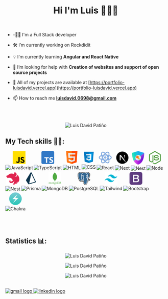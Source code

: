<h1 align="center"> Hi I'm Luis 👋🧑‍💻</h1>

<br/>

- -👨‍💻 I'm a Full Stack developer

- 🛠️ I’m currently working on Rockdidit

- 💡 I’m currently learning **Angular and React Native**

- 🤝 I’m looking for help with **Creation of websites and support of open source projects**

- 💼 All of my projects are available at [https://portfolio-luisdavid.vercel.app](https://portfolio-luisdavid.vercel.app)

- 📫 How to reach me **luisdavid.0698@gmail.com**

<br/><br/>

<p align="center"> <img src="https://komarev.com/ghpvc/?username=luisDavid6" alt="Luis David Patiño" /> </p>

## My Tech skills 🧑‍💻:

<div style="display: flex; flex-direction: row; flex-wrap: wrap; text-align: center; gap: 3px">
  <div>
    <img src="assets/js.png" alt="JavaScript" width="40px" />  </br>
    <img  src="https://img.shields.io/badge/JavaScript-informational?style=plastic&color=F3CE16" alt="JavaScript" /> 
  </div>

  <div>
    <img src="assets/ts.png" alt="TypeScript" width="40px" />  </br>
    <img  src="https://img.shields.io/badge/TypeScript-informational?style=plastic&color=informational" alt="TypeScript" /> 
  </div>

  <div>
    <img src="assets/html.png" alt="HTML" width="40px" />  </br>
    <img  src="https://img.shields.io/badge/HTML-informational?style=plastic&color=orange" alt="HTML" /> 
  </div>

  <div>
    <img src="assets/css.png" alt="CSS" width="36px" />  </br>
    <img  src="https://img.shields.io/badge/CSS-informational?style=flplasticat&color=informational" alt="CSS" />
  </div>

  <div>
    <img src="assets/react.png" alt="React" width="40px" />  </br>
    <img  src="https://img.shields.io/badge/React-informational?style=plastic&color=informational" alt="React" />
  </div>

  <div>
    <img src="assets/next.png" alt="Next" width="41px" />  </br>
    <img  src="https://img.shields.io/badge/Next-informational?style=flat&color=black" alt="Next" />
  </div>

  <div>
    <img src="assets/next-auth.png" alt="Next-Auth" width="38px" />  </br>
    <img  src="https://img.shields.io/badge/Next Auth-informational?style=plastic&color=gray" alt="Nest" />
  </div>

  <div>
    <img src="assets/node.png" alt="Node" width="37px" />  </br>
    <img  src="https://img.shields.io/badge/Node-informational?style=plastic&color=green" alt="Node" />
  </div>

  <div>
    <img src="assets/nest.png" alt="Nest" width="43px" />  </br>
    <img  src="https://img.shields.io/badge/Nest-informational?style=plastic&color=red" alt="Nest" />
  </div>

  <div>
    <img src="assets/prisma.png" alt="Prisma" width="40px" />  </br>
    <img  src="https://img.shields.io/badge/Prisma-informational?style=plastic&color=white" alt="Prisma" />
  </div>

  <div>
    <img src="assets/mongo.png" alt="MongoDB" width="40px" />  </br>
    <img  src="https://img.shields.io/badge/MongoDB-informational?style=plastic&color=green" alt="MongoDB" />
  </div>

  <div>
    <img src="assets/postgre.png" alt="PostgreSQL" width="40px" />  </br>
    <img  src="https://img.shields.io/badge/PostgreSQL-informational?style=plastic&color=blue" alt="PostgreSQL" />
  </div>

  <div>
    <img src="assets/tailwind.png" alt="Tailwind" width="40px" />  </br>
    <img  src="https://img.shields.io/badge/Tailwind-informational?style=plastic&color=blue" alt="Tailwind" />
  </div>

  <div>
    <img src="assets/bootstrap.png" alt="Bootstrap" width="40px" />  </br>
    <img  src="https://img.shields.io/badge/Bootstrap-informational?style=plastic&color=7828B7" alt="Bootstrap" />
  </div>

  <div>
    <img src="assets/chakra.png" alt="Chakra" width="40px" />  </br>
    <img  src="https://img.shields.io/badge/Chakra-informational?style=plastic&color=3FF4D9" alt="Chakra" />
  </div>
</div>

<br/><br/>

## Statistics 📊:

<p align="center"> 
  <img src="https://github-readme-stats.vercel.app/api/top-langs?username=luisDavid6&show_icons=true&theme=dark&locale=en&layout=compact" alt="Luis David Patiño" /> 
</p>

<p align="center">
  <img src="https://github-readme-stats.vercel.app/api?username=luisDavid6&show_icons=true&theme=dark&locale=en" alt="Luis David Patiño" /> 
</p>

<p align="center">
  <img src="https://github-readme-streak-stats.herokuapp.com/?user=luisDavid6&theme=dark" alt="Luis David Patiño" /> 
</p>

<br/>

<a href="mailto:luisdavid.0698@gmail.com" target="_blank">
    <img src="https://img.shields.io/static/v1?message=Gmail&logo=gmail&label=&color=D14836&logoColor=white&labelColor=&style=for-the-badge" height="35" alt="gmail logo"  />
  </a>
  <a href="https://www.linkedin.com/in/luis-david-patino" target="_blank">
    <img src="https://img.shields.io/static/v1?message=LinkedIn&logo=linkedin&label=&color=0077B5&logoColor=white&labelColor=&style=for-the-badge" height="35" alt="linkedin logo"  />
  </a>
